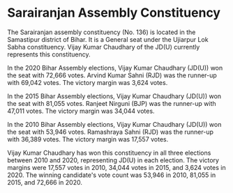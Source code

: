 # Sarairanjan Assembly Constituency

The Sarairanjan assembly constituency (No. 136) is located in the Samastipur district of Bihar. It is a General seat under the Ujiarpur Lok Sabha constituency. Vijay Kumar Chaudhary of the JD(U) currently represents this constituency.

In the 2020 Bihar Assembly elections, Vijay Kumar Chaudhary (JD(U)) won the seat with 72,666 votes. Arvind Kumar Sahni (RJD) was the runner-up with 69,042 votes. The victory margin was 3,624 votes.

In the 2015 Bihar Assembly elections, Vijay Kumar Chaudhary (JD(U)) won the seat with 81,055 votes. Ranjeet Nirguni (BJP) was the runner-up with 47,011 votes. The victory margin was 34,044 votes.

In the 2010 Bihar Assembly elections, Vijay Kumar Chaudhary (JD(U)) won the seat with 53,946 votes. Ramashraya Sahni (RJD) was the runner-up with 36,389 votes. The victory margin was 17,557 votes.

Vijay Kumar Chaudhary has won this constituency in all three elections between 2010 and 2020, representing JD(U) in each election. The victory margins were 17,557 votes in 2010, 34,044 votes in 2015, and 3,624 votes in 2020. The winning candidate's vote count was 53,946 in 2010, 81,055 in 2015, and 72,666 in 2020.
